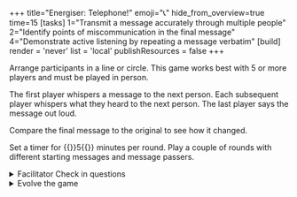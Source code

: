 +++
title="Energiser: Telephone!"
emoji="📞"
hide_from_overview=true
time=15
[tasks]
    1="Transmit a message accurately through multiple people"
    2="Identify points of miscommunication in the final message"
    4="Demonstrate active listening by repeating a message verbatim"
[build]
  render = 'never'
  list = 'local'
  publishResources = false
+++

Arrange participants in a line or circle. This game works best with 5 or more players and must be played in person.

The first player whispers a message to the next person. Each subsequent player whispers what they heard to the next person. The last player says the message out loud.

Compare the final message to the original to see how it changed.

Set a timer for {{<timer>}}5{{</timer>}} minutes per round. Play a couple of rounds with different starting messages and message passers.

<details><summary>Facilitator Check in questions</summary>

Guide participants to reflect on communication challenges and strategies:

- What happened to the message as it traveled through the group?
- What techniques did you use to remember the message accurately?
- How does this game relate to real-world communication challenges?
- What strategies could improve message accuracy in this game?
- Can you think of a work scenario where a similar communication challenge might occur?

</details>

<details><summary>Evolve the game</summary>

Introduce variations to increase complexity and challenge:

- Round 2: Use a more complex message, such as a short riddle or technical instruction
- Round 3: Allow each player to ask one yes/no question to the person who whispered to them
- Round 4: Introduce background noise or distractions during message passing
- Round 5: Split into two teams and race to pass messages accurately, comparing final results

</details>
